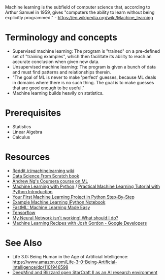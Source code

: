 Machine learning is the subfield of computer science that, according to Arthur Samuel in 1959, gives "computers the ability to learn without being explicitly programmed." - <https://en.wikipedia.org/wiki/Machine_learning>

# Terminology and concepts

- Supervised machine learning: The program is "trained" on a pre-defined set of "training examples", which then facilitate its ability to reach an accurate conclusion when given new data.
- Unsupervised machine learning: The program is given a bunch of data and must find patterns and relationships therein.
- "The goal of ML is never to make 'perfect' guesses, because ML deals in domains where there is no such thing. The goal is to make guesses that are good enough to be useful."
- Machine learning builds heavily on statistics.

# Prerequisites

- Statistics
- Linear Algebra
- Calculus

# Resources

- [Reddit /r/machinelearning wiki](https://www.reddit.com/r/MachineLearning/wiki/index>)
- [Data Science From Scratch book](http://shop.oreilly.com/product/0636920033400.do)
- [Andrew Ng's Coursera course on ML](https://www.coursera.org/learn/machine-learning)
- [Machine Learning with Python](https://www.youtube.com/playlist?list=PLQVvvaa0QuDfKTOs3Keq_kaG2P55YRn5v) / [Practical Machine Learning Tutorial with Python Introduction](https://pythonprogramming.net/machine-learning-tutorial-python-introduction/)
- [Your First Machine Learning Project in Python Step-By-Step](https://machinelearningmastery.com/machine-learning-in-python-step-by-step/)
- [Example Machine Learning IPython Notebook](https://github.com/rhiever/Data-Analysis-and-Machine-Learning-Projects/blob/master/example-data-science-notebook/Example%20Machine%20Learning%20Notebook.ipynb)
- [FastML: Machine Learning Made Easy](http://fastml.com)
- [Tensorflow](https://www.tensorflow.org/)
- [My Neural Network isn't working! What should I do?](http://theorangeduck.com/page/neural-network-not-working)
- [Machine Learning Recipes with Josh Gordon - Google Developers](https://www.youtube.com/watch?v=cKxRvEZd3Mw&list=PLOU2XLYxmsIIuiBfYad6rFYQU_jL2ryal)

# See Also

- Life 3.0: Being Human in the Age of Artificial Intelligence: <https://www.amazon.com/Life-3-0-Being-Artificial-Intelligence/dp/1101946598>
- [DeepMind and Blizzard open StarCraft II as an AI research environment](https://deepmind.com/blog/deepmind-and-blizzard-open-starcraft-ii-ai-research-environment/)
